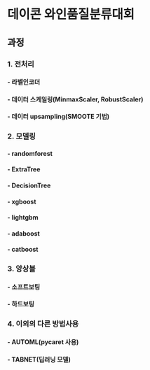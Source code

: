 # 데이콘 와인품질분류대회

## 과정
### 1. 전처리
#### - 라벨인코더
#### - 데이터 스케일링(MinmaxScaler, RobustScaler)
#### - 데이터 upsampling(SMOOTE 기법)
### 2. 모델링
#### - randomforest
#### - ExtraTree
#### - DecisionTree
#### - xgboost
#### - lightgbm
#### - adaboost
#### - catboost
### 3. 앙상블
#### - 소프트보팅
#### - 하드보팅
### 4. 이외의 다른 방법사용
#### - AUTOML(pycaret 사용)
#### - TABNET(딥러닝 모델)
